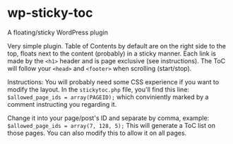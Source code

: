 # wp-sticky-toc
A floating/sticky WordPress plugin

Very simple plugin. Table of Contents by default are on the right side to the top, floats next to the content (probably) in a sticky manner. Each link is made by the `<h1>` header and is page exclusive (see instructions).
The ToC will follow your `<head>` and `<footer>` when scrolling (start/stop).

Instructions:
You will probably need some CSS experience if you want to modify the layout.
In the `stickytoc.php` file, you'll find this line:
```$allowed_page_ids = array(PAGEID);``` which conviniently marked by a comment instructing you regarding it.

Change it into your page/post's ID and separate by comma, example:
```$allowed_page_ids = array(7, 128, 5);```
This will generate a ToC list on those pages. You can also modify this to allow it on all pages.

